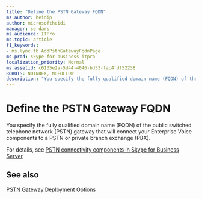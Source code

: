 ```yaml
---
title: "Define the PSTN Gateway FQDN"
ms.author: heidip
author: microsoftheidi
manager: serdars
ms.audience: ITPro
ms.topic: article
f1_keywords:
- ms.lync.tb.AddPstnGatewayFqdnPage
ms.prod: skype-for-business-itpro
localization_priority: Normal
ms.assetid: c6135e2a-5d44-4046-bd53-fac4fdf52238
ROBOTS: NOINDEX, NOFOLLOW
description: "You specify the fully qualified domain name (FQDN) of the public switched telephone network (PSTN) gateway that will connect your Enterprise Voice components to a PSTN or private branch exchange (PBX)."
---
```


# Define the PSTN Gateway FQDN

You specify the fully qualified domain name (FQDN) of the public switched telephone network (PSTN) gateway that will connect your Enterprise Voice components to a PSTN or private branch exchange (PBX).

For details, see [PSTN connectivity components in Skype for Business Server](../../../plan-your-deployment/enterprise-voice-solution/pstn-connectivity.md)

## See also

[PSTN Gateway Deployment Options](https://technet.microsoft.com/library/d1ab4f74-18aa-40c7-a8cf-ec806cf6e28a.aspx)